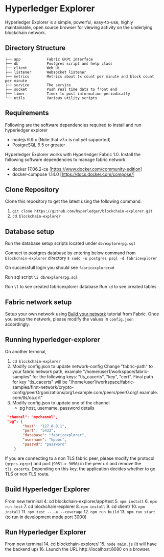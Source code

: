 # Hyperledger Explorer

Hyperledger Explorer is a simple, powerful, easy-to-use, highly maintainable, open source browser for viewing activity on the underlying blockchain network.

## Directory Structure
```
├── app            Fabric GRPC interface
├── db			   Postgres script and help class
├── client         Web Ui
├── listener       Websocket listener
├── metrics        Metrics about tx count per minute and block count per minute
├── service        The service
├── socket		   Push real time data to front end
├── timer          Timer to post information periodically
└── utils          Various utility scripts
```


## Requirements


Following are the software dependencies required to install and run hyperledger explorer
* nodejs 6.9.x (Note that v7.x is not yet supported)
* PostgreSQL 9.5 or greater

Hyperledger Explorer works with Hyperledger Fabric 1.0.  Install the following software dependencies to manage fabric network.
* docker 17.06.2-ce [https://www.docker.com/community-edition]
* docker-compose 1.14.0 [https://docs.docker.com/compose/]

## Clone Repository

Clone this repository to get the latest using the following command.
1. `git clone https://github.com/hyperledger/blockchain-explorer.git`
2. `cd blockchain-explorer`

## Database setup
Run the database setup scripts located under `db/explorerpg.sql`

Connect to postgres database by entering below command from `blockchain-explorer` directory
`$ sudo -u postgres psql -d fabricexplorer`

On successfull login you should see `fabricexplorer=#`

Run sql script
`\i db/explorerpg.sql`

Run `\l` to see created fabricexplorer database
Run `\d` to see created tables

## Fabric network setup

 Setup your own network using [Build your network](http://hyperledger-fabric.readthedocs.io/en/latest/build_network.html) tutorial from Fabric. Once you setup the network, please modify the values in `config.json` accordingly.

## Running hyperledger-explorer

On another terminal,
1. `cd blockchain-explorer`
2. Modify config.json to update network-config
Change "fabric-path" to your fabric network path, example "/home/user1/workspace/fabric-samples" for the following keys: "tls_cacerts", "key", "cert".
Final path for key "tls_cacerts" will be "/home/user1/workspace/fabric-samples/first-network/crypto-config/peerOrganizations/org1.example.com/peers/peer0.org1.example.com/tls/ca.crt"
3. Modify config.json to update one of the channel
	* pg host, username, password details
```json
 "channel": "mychannel",
 "pg": {
		"host": "127.0.0.1",
		"port": "5432",
		"database": "fabricexplorer",
		"username": "hppoc",
		"passwd": "password"
	}
```
If you are connecting to a non TLS fabric peer, please modify the
protocol (`grpcs->grpc`) and port (`9051-> 9050`) in the peer url and remove the `tls_cacerts`. Depending on this key, the application decides whether to go TLS or non TLS route.

## Build Hyperledger Explorer
From new terminal
4. cd blockchain-explorer/app/test
5. `npm install`
6. `npm run test`
7. cd blockchain-explorer
8. `npm install`
9. cd client/
10. `npm install`
11. `npm test -- -u --coverage`
12. `npm run build`
13. `npm run start` (to run in development mode port 3000)

## Run Hyperledger Explorer
From new terminal
14. cd blockchain-explorer/
15. `node main.js`  (it will have the backend up)
16. Launch the URL http://localhost:8080 on a browser.